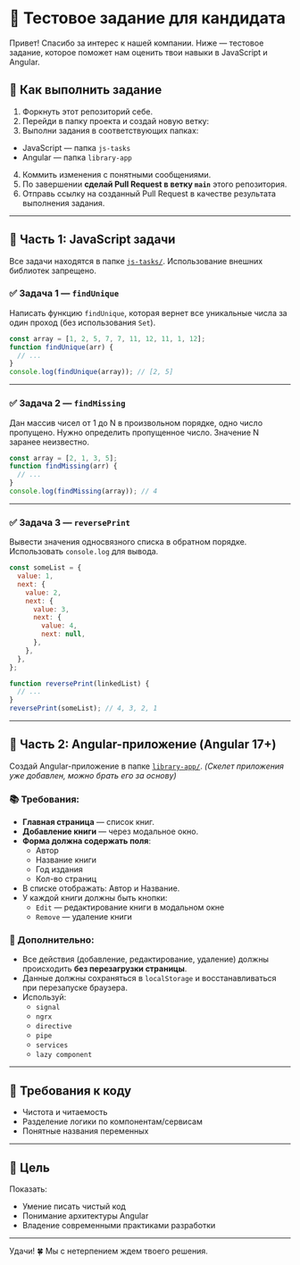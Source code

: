 # 🧠 Тестовое задание для кандидата

Привет! Спасибо за интерес к нашей компании. Ниже — тестовое задание, которое поможет нам оценить твои навыки в JavaScript и Angular.

## 🚀 Как выполнить задание

1. Форкнуть этот репозиторий себе.
2. Перейди в папку проекта и создай новую ветку:
3. Выполни задания в соответствующих папках:
  - JavaScript — папка `js-tasks`
  - Angular — папка `library-app`
4. Коммить изменения с понятными сообщениями.
5. По завершении **сделай Pull Request в ветку `main`** этого репозитория.
6. Отправь ссылку на созданный Pull Request в качестве результата выполнения задания.

---


## 📌 Часть 1: JavaScript задачи

Все задачи находятся в папке [`js-tasks/`](./js-tasks). Использование внешних библиотек запрещено.

### ✅ Задача 1 — `findUnique`

Написать функцию `findUnique`, которая вернет все уникальные числа за один проход (без использования `Set`).

```js
const array = [1, 2, 5, 7, 7, 11, 12, 11, 1, 12];
function findUnique(arr) {
  // ...
}
console.log(findUnique(array)); // [2, 5]
```

---

### ✅ Задача 2 — `findMissing`

Дан массив чисел от 1 до N в произвольном порядке, одно число пропущено. Нужно определить пропущенное число. Значение N заранее неизвестно.

```js
const array = [2, 1, 3, 5];
function findMissing(arr) {
  // ...
}
console.log(findMissing(array)); // 4
```

---

### ✅ Задача 3 — `reversePrint`

Вывести значения односвязного списка в обратном порядке. Использовать `console.log` для вывода.

```js
const someList = {
  value: 1,
  next: {
    value: 2,
    next: {
      value: 3,
      next: {
        value: 4,
        next: null,
      },
    },
  },
};

function reversePrint(linkedList) {
  // ...
}
reversePrint(someList); // 4, 3, 2, 1
```

---

## 📌 Часть 2: Angular-приложение (Angular 17+)

Создай Angular-приложение в папке [`library-app/`](./library-app).
*(Скелет приложения уже добавлен, можно брать его за основу)*

### 📚 Требования:

- **Главная страница** — список книг.
- **Добавление книги** — через модальное окно.
- **Форма должна содержать поля**:
  - Автор
  - Название книги
  - Год издания
  - Кол-во страниц
- В списке отображать: Автор и Название.
- У каждой книги должны быть кнопки:
  - `Edit` — редактирование книги в модальном окне
  - `Remove` — удаление книги

### 💾 Дополнительно:

- Все действия (добавление, редактирование, удаление) должны происходить **без перезагрузки страницы**.
- Данные должны сохраняться в `localStorage` и восстанавливаться при перезапуске браузера.
- Используй:
  - `signal`
  - `ngrx`
  - `directive`
  - `pipe`
  - `services`
  - `lazy component`

---

## 📝 Требования к коду

- Чистота и читаемость
- Разделение логики по компонентам/сервисам
- Понятные названия переменных

---

## 🎯 Цель

Показать:
- Умение писать чистый код
- Понимание архитектуры Angular
- Владение современными практиками разработки

---

Удачи! 🍀 Мы с нетерпением ждем твоего решения.
